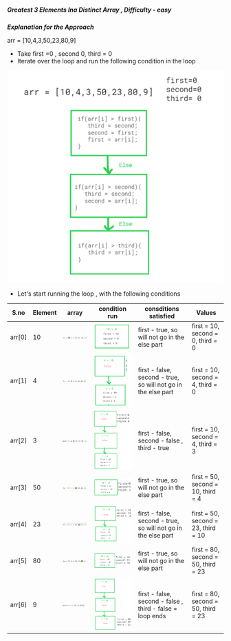##### Greatest 3 Elements Ina Distinct Array , Difficulty - easy

***Explanation for the Approach***

arr = [10,4,3,50,23,80,9]

- Take first =0 , second 0, third = 0
- Iterate over the loop and run the following condition in the loop

![Alt text](image.png)

- Let's start running the loop , with the following conditions

S.no | Element | array | condition run | consditions satisfied | Values
--- | --- | --- | --- |--- |--- 
arr[0] | 10 | ![Alt text](image-1.png) | ![Alt text](image-2.png) | first -  true, so will not go in the else part | first = 10, second = 0, third = 0
arr[1] | 4 | ![Alt text](image-3.png) | ![Alt text](image-4.png) | first - false, second - true, so will not go in the else part | first = 10, second = 4, third = 0
arr[2] | 3 | ![Alt text](image-5.png) | ![Alt text](image-6.png) | first - false, second - false , third - true | first = 10, second = 4, third = 3
arr[3] | 50 | ![Alt text](image-7.png) | ![Alt text](image-8.png) | first -  true, so will not go in the else part | first = 50, second = 10, third = 4
arr[4] | 23 | ![Alt text](image-9.png) | ![Alt text](image-10.png) |  first - false, second - true, so will not go in the else part | first = 50, second = 23, third = 10
arr[5] | 80 | ![Alt text](image-11.png) | ![Alt text](image-12.png) | first -  true, so will not go in the else part | first = 80, second = 50, third = 23
arr[6] | 9 | ![Alt text](image-13.png) | ![Alt text](image-14.png) | first - false, second - false , third - false = loop ends | first = 80, second = 50, third = 23